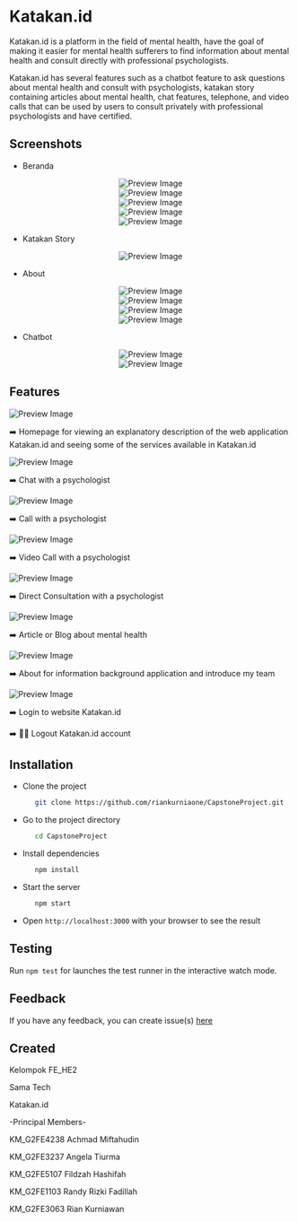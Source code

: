 # Katakan.id

Katakan.id is a platform in the field of mental health, have the goal of making it easier for mental health sufferers to find information about mental health and consult directly with professional psychologists. 

Katakan.id has several features such as a chatbot feature to ask questions about mental health and consult with psychologists, katakan story containing articles about mental health, chat features, telephone, and video calls that can be used by users to consult privately with professional psychologists and have certified.

## Screenshots

- Beranda

<center><img src="/docs/images/Home1.png" alt="Preview Image" /></center>
<center><img src="/docs/images/Home2.png" alt="Preview Image" /></center>
<center><img src="/docs/images/Home3.png" alt="Preview Image" /></center>
<center><img src="/docs/images/Home4.png" alt="Preview Image" /></center>
<center><img src="/docs/images/Home5.png" alt="Preview Image" /></center>

- Katakan Story

<center><img src="/docs/images/KatakanStory.png" alt="Preview Image" /></center>

- About

<center><img src="/docs/images/About1.png" alt="Preview Image" /></center>
<center><img src="/docs/images/About2.png" alt="Preview Image" /></center>
<center><img src="/docs/images/About3.png" alt="Preview Image" /></center>
<center><img src="/docs/images/About4.png" alt="Preview Image" /></center>

- Chatbot

<center><img src="/docs/images/Chatbot1.png" alt="Preview Image" /></center>
<center><img src="/docs/images/Chatbot2.png" alt="Preview Image" /></center>

## Features

<left><img src="/docs/images/home.png" alt="Preview Image" /></left>  

➡️ Homepage for viewing an explanatory description of the web application Katakan.id and seeing some of the services available in Katakan.id

<left><img src="/docs/images/text-icon.png" alt="Preview Image" /></left>

➡️ Chat with a psychologist

<left><img src="/docs/images/call-icon.png" alt="Preview Image" /></left>

➡️ Call with a psychologist

<left><img src="/docs/images/video call-icon.png" alt="Preview Image" /></left>

➡️ Video Call with a psychologist

<left><img src="/docs/images/Button-Konsultasi.PNG" alt="Preview Image" /></left>

➡️ Direct Consultation with a psychologist

<left><img src="/docs/images/article.png" alt="Preview Image" /></left>

➡️ Article or Blog about mental health

<left><img src="/docs/images/about.png" alt="Preview Image" /></left>

➡️ About for information background application and introduce my team

<left><img src="/docs/images/log-in.png" alt="Preview Image" /></left>

➡️ Login to website Katakan.id

➡️ 🏃‍♀️ Logout Katakan.id account

## Installation

- Clone the project
  ```bash
     git clone https://github.com/riankurniaone/CapstoneProject.git
  ```
- Go to the project directory
  ```bash
     cd CapstoneProject
  ```
- Install dependencies
  ```bash
     npm install
  ```
- Start the server
  ```bash
     npm start
  ```
- Open `http://localhost:3000` with your browser to see the result

## Testing

Run `npm test` for launches the test runner in the interactive watch mode.

## Feedback

If you have any feedback, you can create issue(s) [here](https://github.com/riankurniaone/CapstoneProject/issues)


## Created

Kelompok FE_HE2

Sama Tech

Katakan.id

-Principal Members-

KM_G2FE4238 Achmad Miftahudin

KM_G2FE3237 Angela Tiurma

KM_G2FE5107 Fildzah Hashifah

KM_G2FE1103 Randy Rizki Fadillah

KM_G2FE3063 Rian Kurniawan
